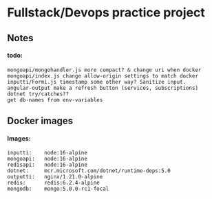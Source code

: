 # Fullstack/Devops practice project

## Notes

#### todo:
    mongoapi/mongohandler.js more compact? & change uri when docker
    mongoapi/index.js change allow-origin settings to match docker
    inputti/Formi.js timestamp some other way? Sanitize input.
    angular-output make a refresh button (services, subscriptions)
    dotnet try/catches??
    get db-names from env-variables
    
## Docker images
#### Images: 
    inputti:    node:16-alpine
    mongoapi:   node:16-alpine
    redisapi:   node:16-alpine
    dotnet:     mcr.microsoft.com/dotnet/runtime-deps:5.0
    outputti:   nginx/1.21.0-alpine
    redis:      redis:6.2.4-alpine
    mongodb:    mongo:5.0.0-rc1-focal 
